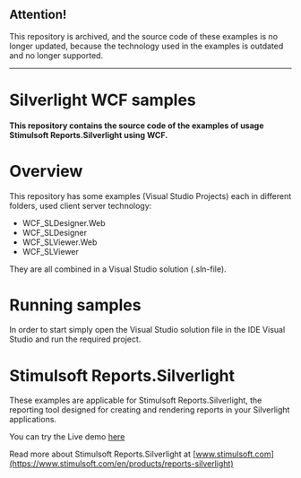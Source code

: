## Attention!

This repository is archived, and the source code of these examples is no longer updated, because the technology used in the examples is outdated and no longer supported.

---

# Silverlight WCF samples

#### This repository contains the source code of the examples of usage Stimulsoft Reports.Silverlight using WCF.

# Overview
This repository has some examples (Visual Studio Projects) each in different folders, used client server technology:
* WCF_SLDesigner.Web
* WCF_SLDesigner
* WCF_SLViewer.Web
* WCF_SLViewer

They are all combined in a Visual Studio solution (.sln-file).

# Running samples
In order to start simply open the Visual Studio solution file in the IDE Visual Studio and run the required project.

# Stimulsoft Reports.Silverlight
These examples are applicable for Stimulsoft Reports.Silverlight, the reporting tool designed for creating and rendering reports in your Silverlight applications.

You can try the Live demo [here](http://websl.stimulsoft.com/)

Read more about Stimulsoft Reports.Silverlight at [www.stimulsoft.com](https://www.stimulsoft.com/en/products/reports-silverlight)

